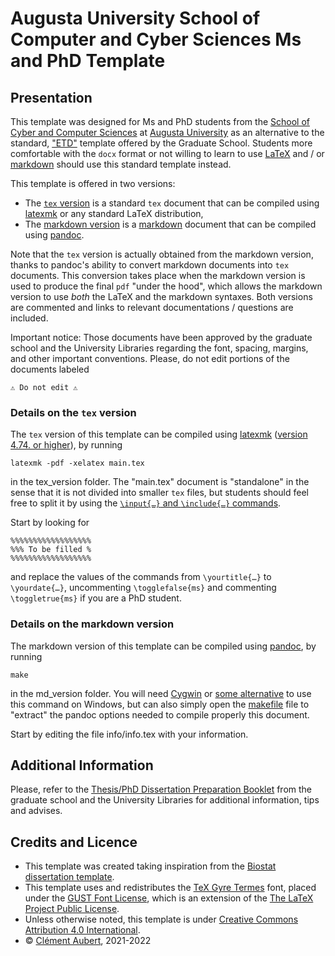 # Augusta University School of Computer and Cyber Sciences Ms and PhD Template

## Presentation

This template was designed for Ms and PhD students from the [School of Cyber and Computer Sciences](https://www.augusta.edu/ccs/) at [Augusta University](https://www.augusta.edu/) as an alternative to the standard, ["ETD"](https://guides.augusta.edu/ld.php?content_id=64866487) template offered by the Graduate School.
Students more comfortable with the `docx` format or not willing to learn to use [LaTeX](https://www.latex-project.org/) and / or [markdown](https://commonmark.org/) should use this standard template instead.

This template is offered in two versions:

- The [`tex` version](tex_version) is a standard `tex` document that can be compiled using [latexmk](https://mg.readthedocs.io/latexmk.html) or any standard LaTeX distribution,
- The [markdown version](md_version) is a [markdown](https://commonmark.org/) document that can be compiled using [pandoc](https://pandoc.org/).

Note that the `tex` version is actually obtained from the markdown version, thanks to pandoc's ability to convert markdown documents into `tex` documents.
This conversion takes place when the markdown version is used to produce the final `pdf` "under the hood", which allows the markdown version to use _both_ the LaTeX and the markdown syntaxes.
Both versions are commented and links to relevant documentations / questions are included.

Important notice:
    Those documents have been approved by the graduate school and the University Libraries regarding the font, spacing, margins, and other important conventions. Please, do not edit portions of the documents labeled 
    
    ⚠ Do not edit ⚠ 

### Details on the `tex` version

The `tex` version of this template can be compiled using [latexmk](https://mg.readthedocs.io/latexmk.html) ([version 4.74. or higher](https://github.com/aubertc/au_ccs_dissertation_template/issues/1)), by running 

    latexmk -pdf -xelatex main.tex

in the tex_version folder. The "main.tex" document is "standalone" in the sense that it is not divided into smaller `tex` files, but students should feel free to split it by using the [`\input{…}` and `\include{…}` commands](https://tex.stackexchange.com/q/246/34551).


Start by looking for

    %%%%%%%%%%%%%%%%%%
    %%% To be filled %
    %%%%%%%%%%%%%%%%%%
    
and replace the values of the commands from `\yourtitle{…}` to `\yourdate{…}`, uncommenting `\togglefalse{ms}` and commenting `\toggletrue{ms}` if you are a PhD student.

### Details on the markdown version

The markdown version of this template can be compiled using [pandoc](https://pandoc.org/), by running

    make
    
in the md_version folder. You will need [Cygwin](http://www.cygwin.com/) or [some alternative](https://stackoverflow.com/q/2532234) to use this command on Windows, but can also simply open the [makefile](md_version/makefile) file to "extract" the pandoc options needed to compile properly this document.

Start by editing the file info/info.tex with your information.

## Additional Information

Please, refer to the [Thesis/PhD Dissertation Preparation Booklet](https://www.augusta.edu/gradschool/documents/thesis-dissertation-preparation-booklet.pdf) from the graduate school and the University Libraries for additional information, tips and advises.


## Credits and Licence

- This template was created taking inspiration from the [Biostat dissertation template](https://guides.augusta.edu/ld.php?content_id=38486754).
- This template uses and redistributes the [TeX Gyre Termes](http://www.gust.org.pl/projects/e-foundry/tex-gyre/termes) font, placed under the [GUST Font License](https://tug.org/fonts/licenses/GUST-FONT-LICENSE.txt), which is an extension of the [The LaTeX Project Public License](https://www.latex-project.org/lppl.txt).
- Unless otherwise noted, this template is under [Creative Commons Attribution 4.0 International](LICENSE.md).
- © [Clément Aubert](https://spots.augusta.edu/caubert/), 2021-2022
